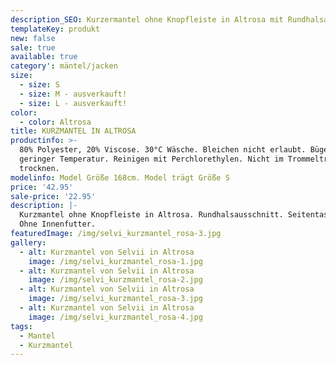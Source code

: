 ```yaml
---
description_SEO: Kurzermantel ohne Knopfleiste in Altrosa mit Rundhalsausschnitt von Selvii.
templateKey: produkt
new: false
sale: true
available: true
category': mäntel/jacken
size:
  - size: S
  - size: M - ausverkauft!
  - size: L - ausverkauft!
color:
  - color: Altrosa
title: KURZMANTEL IN ALTROSA
productinfo: >-
  80% Polyester, 20% Viscose. 30°C Wäsche. Bleichen nicht erlaubt. Bügeln mit
  geringer Temperatur. Reinigen mit Perchlorethylen. Nicht im Trommeltrockner
  trocknen.
modelinfo: Model Größe 168cm. Model trägt Größe S
price: '42.95'
sale-price: '22.95'
description: |-
  Kurzmantel ohne Knopfleiste in Altrosa. Rundhalsausschnitt. Seitentaschen.
  Ohne Innenfutter.
featuredImage: /img/selvi_kurzmantel_rosa-3.jpg
gallery:
  - alt: Kurzmantel von Selvii in Altrosa
    image: /img/selvi_kurzmantel_rosa-1.jpg
  - alt: Kurzmantel von Selvii in Altrosa
    image: /img/selvi_kurzmantel_rosa-2.jpg
  - alt: Kurzmantel von Selvii in Altrosa
    image: /img/selvi_kurzmantel_rosa-3.jpg
  - alt: Kurzmantel von Selvii in Altrosa
    image: /img/selvi_kurzmantel_rosa-4.jpg
tags:
  - Mantel
  - Kurzmantel
---
```


